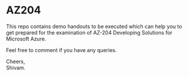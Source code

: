# AZ204
This repo contains demo handouts to be executed which can help you to get prepared for the examination of AZ-204 Developing Solutions for Microsoft Azure. 

Feel free to comment if you have any queries.

Cheers,<br>
Shivam.
